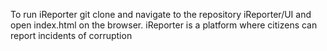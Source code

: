 To run iReporter git clone
and navigate to the repository iReporter/UI and open index.html on the browser.
iReporter is a platform where citizens can report incidents of corruption
